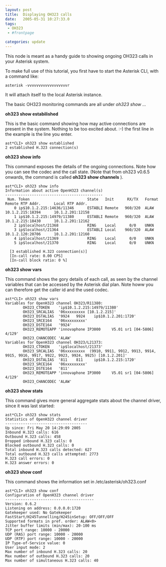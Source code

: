 ```yaml
---
layout: post
title:  Displaying OH323 calls
date:   2005-05-31 10:27:33.0
tags:
 - OH323
 - #frontpage

categories: update
---
```


This node is meant as a handy guide to showing ongoing OH323 calls in your Asterisk system. 

To make full use of this tutorial, you first have to start the Asterisk CLI, with a command like:

    
    asterisk -vvvvvvvvvvvvvvvvvvr


It will attach itself to the local Asterisk instance.

The basic OH323 monitoring commands are all under *oh323 show ...*

**oh323 show estabilished**

This is the basic command showing how may active connections are present in the system. Nothing to be too excited about. :-) the first line in the example is the line you enter.

    
    ast*CLI> oh323 show established
    2 established H.323 connection(s)


**oh323 show info**

This command exposes the details of the ongoing connections. Note how you can see the codec and the call state. (Note that from oh323 v0.6.5 onwards, the command is called **oh323 show channels**
).

    
    ast*CLI> oh323 show info
    Information about active OpenH323 channel(s)
    --------------------------------------------
     Num. Token                          State   Init      RX/TX   Format       Remote RTP Addr.      Local RTP Addr.
        0 ip$10.1.2.215:14636/11346      ESTABLI Remote   960/320  ALAW         10.1.2.215:18394      10.1.2.201:12158
        1 ip$10.1.2.215:14979/11380      ESTABLI Remote   960/320  ALAW         10.1.2.215:18430      10.1.2.201:12162
        2 ip$localhost/21368             RING    Local      0/0    UNKN
        3 ip$localhost/21364             ESTABLI Local    960/320  ALAW         10.1.2.120:20706      10.1.2.201:12160
        4 ip$localhost/21369             RING    Local      0/0    UNKN
        5 ip$localhost/21370             RING    Local      0/0    UNKN
    
      [3 established H.323 connection(s)]
      [In-call rate: 0.00 CPS]
      [In-call block ratio: 0 %]


**oh323 show vars**

This command shows the gory details of each call, as seen by the channel variables that can be accessed by the Asterisk dial plan. Note howw you can therefore get the caller id and the used codec.

    
    ast*CLI> oh323 show vars
    Variables for OpenH323 channel OH323/R11380:
            OH323_CTOKEN    'ip$10.1.2.215:14979/11380'
            OH323_SRCALIAS  '06xxxxxxxxx [10.1.2.215]'
            OH323_DSTALIAS  '9924   9924    ip$10.1.2.201:1720'
            OH323_SRCE164   '06xxxxxxxxx'
            OH323_DSTE164   '9924'
            OH323_REMOTEAPP 'innovaphone IP3000     V5.01 sr1 [04-5806]     4/129'
            OH323_CHANCODEC 'ALAW'
    Variables for OpenH323 channel OH323/L21373:
            OH323_CTOKEN    'ip$localhost/21373'
            OH323_SRCALIAS  '06xxxxxxxxx  (9910, 9911, 9912, 9913, 9914, 9915, 9916, 9917, 9922, 9923, 9924, 9925) [10.1.2.201]'
            OH323_DSTALIAS  '811    811     ip$10.1.2.215:1720'
            OH323_SRCE164   '06xxxxxxxxx'
            OH323_DSTE164   '811'
            OH323_REMOTEAPP 'innovaphone IP3000     V5.01 sr1 [04-5806]     4/129'
            OH323_CHANCODEC 'ALAW'



**oh323 show stats**

This command gives more general aggregate stats about the channel driver, since it was last started:
    
    ast*CLI> oh323 show stats
    Statistics of OpenH323 channel driver
    -------------------------------------
    Up since: Fri May 20 14:29:09 2005
    Inbound H.323 calls: 616
    Outbound H.323 calls: 458
    Dropped inbound H.323 calls: 0
    Blocked outbound H.323 calls: 0
    Total inbound H.323 calls detected: 627
    Total outbound H.323 calls attempted: 2773
    H.323 call errors: 0
    H.323 answer errors: 0



**oh323 show conf**

This command shows the information set in /etc/asterisk/oh323.conf
    
    ast*CLI> oh323 show conf
    Configuration of OpenH323 channel driver
    ----------------------------------------
    Version: 0.6.2
    Listening on address: 0.0.0.0:1720
    Gatekeeper used: No Gatekeeper
    FastStart/H245Tunnelling/H245inSetup: OFF/OFF/OFF
    Supported formats in pref. order: ALAW<0>
    Jitter buffer limits (min/max): 20-100 ms
    TCP port range: 10000 - 20000
    UDP (RAS) port range: 10000 - 20000
    UDP (RTP) port range: 10000 - 20000
    IP Type-of-Service value: 0
    User input mode: 2
    Max number of inbound H.323 calls: 20
    Max number of outbound H.323 calls: 20
    Max number of simultaneous H.323 calls: 40


